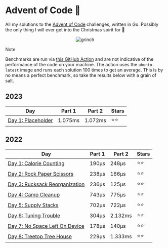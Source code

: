 # Advent of Code 📆
All my solutions to the [Advent of Code](https://adventofcode.com/) challenges, written in Go. Possibly the only thing I will ever get into the Christmas spirit for 🎄

<p align="center">
  <img alt="grinch" src="https://github.com/scottmckendry/AoC/assets/39483124/def61fe9-d27c-4440-b033-4fb7630306e0"/>
</p>

> [!NOTE]
> Benchmarks are run via [this GitHub Action](https://github.com/scottmckendry/aoc/actions/workflows/readmeStats.yml) and are not indicative of the performance of the code on your machine.
> The action uses the `ubuntu-latest` image and runs each solution 100 times to get an average. This is by no means a perfect benchmark, so take the results below with a grain of salt.

## 2023
<!-- 2023TableStart -->
| Day | Part 1 | Part 2 | Stars |
| --- | --- | --- | --- |
| [Day 1: Placeholder](https://adventofcode.com/2023/day/1) | 1.075ms | 1.072ms | ⭐⭐ |

<!-- 2023TableEnd -->

## 2022
<!-- 2022TableStart -->
| Day | Part 1 | Part 2 | Stars |
| --- | --- | --- | --- |
| [Day 1: Calorie Counting](https://adventofcode.com/2022/day/1) | 190µs | 248µs | ⭐⭐ |
| [Day 2: Rock Paper Scissors](https://adventofcode.com/2022/day/2) | 238µs | 166µs | ⭐⭐ |
| [Day 3: Rucksack Reorganization](https://adventofcode.com/2022/day/3) | 236µs | 125µs | ⭐⭐ |
| [Day 4: Camp Cleanup](https://adventofcode.com/2022/day/4) | 743µs | 775µs | ⭐⭐ |
| [Day 5: Supply Stacks](https://adventofcode.com/2022/day/5) | 702µs | 722µs | ⭐⭐ |
| [Day 6: Tuning Trouble](https://adventofcode.com/2022/day/6) | 304µs | 2.132ms | ⭐⭐ |
| [Day 7: No Space Left On Device](https://adventofcode.com/2022/day/7) | 178µs | 140µs | ⭐⭐ |
| [Day 8: Treetop Tree House](https://adventofcode.com/2022/day/8) | 229µs | 1.333ms | ⭐⭐ |

<!-- 2022TableEnd -->
